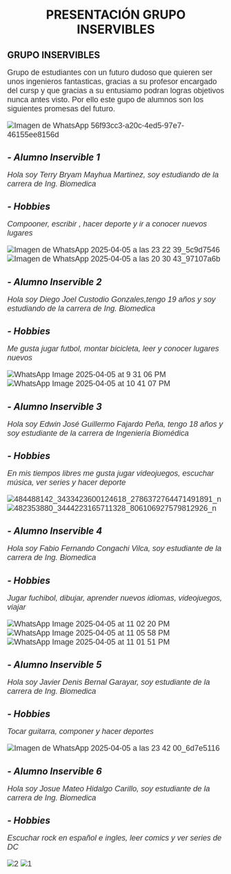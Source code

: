 <h1 align="center">PRESENTACIÓN GRUPO INSERVIBLES</h1>
 <style>
   p {
      font-family: 'Verdana', sans-serif;
      font-size: 18px;
      color: #333;
 </style>

<h2>GRUPO INSERVIBLES</h2> 

<p> Grupo de estudiantes con un futuro dudoso que quieren ser unos ingenieros fantasticas, gracias a su profesor encargado del cursp y que gracias a su entusiamo podran logras objetivos nunca antes visto. Por ello este gupo de alumnos son los siguientes promesas del futuro. </p>

![Imagen de WhatsApp 56f93cc3-a20c-4ed5-97e7-46155ee8156d](https://github.com/user-attachments/assets/e5c74bc8-a5a1-4f06-8298-bce0a7d6427e)



## ***- Alumno Inservible 1***
*Hola soy Terry Bryam Mayhua Martinez, soy estudiando de la carrera de Ing. Biomedica*

## ***- Hobbies*** 
*Compooner, escribir , hacer deporte y ir a conocer nuevos lugares*

![Imagen de WhatsApp 2025-04-05 a las 23 22 39_5c9d7546](https://github.com/user-attachments/assets/94b02719-cf0d-438e-80a5-bd17aef5a56d)
![Imagen de WhatsApp 2025-04-05 a las 20 30 43_97107a6b](https://github.com/user-attachments/assets/2f4428fb-1773-4388-b9c1-b1a427ca1351)

## ***- Alumno Inservible 2***
*Hola soy Diego Joel Custodio Gonzales,tengo 19 años y soy estudiando de la carrera de Ing. Biomedica*

## ***- Hobbies*** 
*Me gusta jugar futbol, montar bicicleta, leer y conocer lugares nuevos*

![WhatsApp Image 2025-04-05 at 9 31 06 PM](https://github.com/user-attachments/assets/aa1d62cc-4357-4c9b-a877-3ee4746438e4) ![WhatsApp Image 2025-04-05 at 10 41 07 PM](https://github.com/user-attachments/assets/466b2d48-f6ff-4b3b-bd63-bb9b21580cac)



## ***- Alumno Inservible 3***
*Hola soy Edwin José Guillermo Fajardo Peña, tengo 18 años y soy estudiante de la carrera de Ingeniería Biomédica*

## ***- Hobbies*** 
*En mis tiempos libres me gusta jugar videojuegos, escuchar música, ver series y hacer deporte*

![484488142_3433423600124618_2786372764471491891_n](https://github.com/user-attachments/assets/105a3a2f-f855-45e2-b225-adfd0cb6af98)
![482353880_3444223165711328_806106927579812926_n](https://github.com/user-attachments/assets/537c9a55-c13c-498c-ba4e-4f97e1d193f1)


## ***- Alumno Inservible 4***
*Hola soy Fabio Fernando Congachi Vilca, soy estudiante de la carrera de Ing. Biomedica*

## ***- Hobbies*** 
*Jugar fuchibol, dibujar, aprender nuevos idiomas, videojuegos, viajar*

![WhatsApp Image 2025-04-05 at 11 02 20 PM](https://github.com/user-attachments/assets/1a3d13c2-f026-4cdc-b040-a3b153458d1c)
![WhatsApp Image 2025-04-05 at 11 05 58 PM](https://github.com/user-attachments/assets/02458038-647c-4ff6-a6fc-b427efd057ac)
![WhatsApp Image 2025-04-05 at 11 01 51 PM](https://github.com/user-attachments/assets/e85557d6-d2b5-47a4-9169-a645b671b43f)




## ***- Alumno Inservible 5***
*Hola soy Javier Denis Bernal Garayar, soy estudiante de la carrera de Ing. Biomedica*

## ***- Hobbies*** 
*Tocar guitarra, componer y hacer deportes*

![Imagen de WhatsApp 2025-04-05 a las 23 42 00_6d7e5116](https://github.com/user-attachments/assets/7036ff5e-36f1-4b75-bc98-fe249eddebef)




## ***- Alumno Inservible 6***
*Hola soy Josue Mateo Hidalgo Carillo, soy estudiante de la carrera de Ing. Biomedica*

## ***- Hobbies*** 
*Escuchar rock en español e ingles, leer comics y ver series de DC*

![2](https://github.com/user-attachments/assets/ed4eb467-52e6-41b8-a5ed-47a595df54f4)
![1](https://github.com/user-attachments/assets/1e3c84fc-110a-4aea-8124-c934252bf338)




